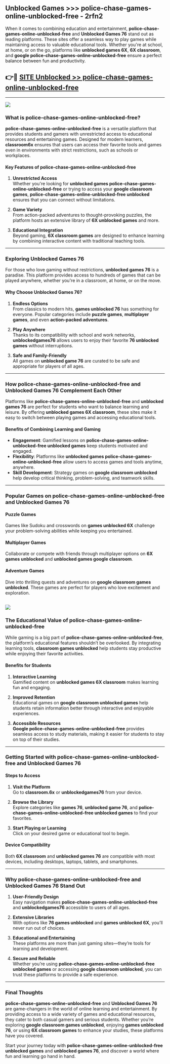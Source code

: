 ## Unblocked Games >>> police-chase-games-online-unblocked-free - 2rfn2 

When it comes to combining education and entertainment, **police-chase-games-online-unblocked-free** and **Unblocked Games 76** stand out as leading platforms. These sites offer a seamless way to play games while maintaining access to valuable educational tools. Whether you're at school, at home, or on the go, platforms like **unblocked games 6X**, **6X classroom**, and **google police-chase-games-online-unblocked-free** ensure a perfect balance between fun and productivity.
## 👉🔴 [SITE Unblocked >> police-chase-games-online-unblocked-free](https://unblockedgames.edu.pl?title=police-chase-games-online-unblocked-free&ref=22JU)
---
<a href="https://unblockedgames.edu.pl?title=police-chase-games-online-unblocked-free&ref=22JU/"><img src="https://github.com/user-attachments/assets/438f12ca-57a4-47a3-8ead-c64da593a1e5"/></a>
### What is police-chase-games-online-unblocked-free?  

**police-chase-games-online-unblocked-free** is a versatile platform that provides students and gamers with unrestricted access to educational resources and entertaining games. Designed for modern learners, **classroom6x** ensures that users can access their favorite tools and games even in environments with strict restrictions, such as schools or workplaces.  

#### Key Features of police-chase-games-online-unblocked-free  

1. **Unrestricted Access**  
   Whether you're looking for **unblocked games police-chase-games-online-unblocked-free** or trying to access your **google classroom games**, **police-chase-games-online-unblocked-free unblocked** ensures that you can connect without limitations.  

2. **Game Variety**  
   From action-packed adventures to thought-provoking puzzles, the platform hosts an extensive library of **6X unblocked games** and more.  

3. **Educational Integration**  
   Beyond gaming, **6X classroom games** are designed to enhance learning by combining interactive content with traditional teaching tools.  



---

### Exploring Unblocked Games 76  

For those who love gaming without restrictions, **unblocked games 76** is a paradise. This platform provides access to hundreds of games that can be played anywhere, whether you're in a classroom, at home, or on the move.  

#### Why Choose Unblocked Games 76?  

1. **Endless Options**  
   From classics to modern hits, **games unblocked 76** has something for everyone. Popular categories include **puzzle games**, **multiplayer games**, and even **action-packed adventures**.  

2. **Play Anywhere**  
   Thanks to its compatibility with school and work networks, **unblockedgames76** allows users to enjoy their favorite **76 unblocked games** without interruptions.  

3. **Safe and Family-Friendly**  
   All games on **unblocked game 76** are curated to be safe and appropriate for players of all ages.  

---

### How police-chase-games-online-unblocked-free and Unblocked Games 76 Complement Each Other  

Platforms like **police-chase-games-online-unblocked-free** and **unblocked games 76** are perfect for students who want to balance learning and leisure. By offering **unblocked games 6X classroom**, these sites make it easy to switch between playing games and accessing educational tools.  

#### Benefits of Combining Learning and Gaming  

- **Engagement**: Gamified lessons on **police-chase-games-online-unblocked-free unblocked games** keep students motivated and engaged.  
- **Flexibility**: Platforms like **unblocked games police-chase-games-online-unblocked-free** allow users to access games and tools anytime, anywhere.  
- **Skill Development**: Strategy games on **google classroom unblocked** help develop critical thinking, problem-solving, and teamwork skills.  

---

### Popular Games on police-chase-games-online-unblocked-free and Unblocked Games 76  

#### Puzzle Games  

Games like Sudoku and crosswords on **games unblocked 6X** challenge your problem-solving abilities while keeping you entertained.  

#### Multiplayer Games  

Collaborate or compete with friends through multiplayer options on **6X games unblocked** and **unblocked games google classroom**.  

#### Adventure Games  

Dive into thrilling quests and adventures on **google classroom games unblocked**. These games are perfect for players who love excitement and exploration.  

<a href="http://download.freeplayer.one?title=police-chase-games-online-unblocked-free&ref=23D/"><img src="https://github.com/user-attachments/assets/fe0c3e91-c8e1-489c-acf0-e2f614c12fb8"/></a>
---

### The Educational Value of police-chase-games-online-unblocked-free  

While gaming is a big part of **police-chase-games-online-unblocked-free**, the platform’s educational features shouldn’t be overlooked. By integrating learning tools, **classroom games unblocked** help students stay productive while enjoying their favorite activities.  

#### Benefits for Students  

1. **Interactive Learning**  
   Gamified content on **unblocked games 6X classroom** makes learning fun and engaging.  

2. **Improved Retention**  
   Educational games on **google classroom unblocked games** help students retain information better through interactive and enjoyable experiences.  

3. **Accessible Resources**  
   **Google police-chase-games-online-unblocked-free** provides seamless access to study materials, making it easier for students to stay on top of their studies.  

---

### Getting Started with police-chase-games-online-unblocked-free and Unblocked Games 76  

#### Steps to Access  

1. **Visit the Platform**  
   Go to **classroom.6x** or **unblockedgames76** from your device.  

2. **Browse the Library**  
   Explore categories like **games 76**, **unblocked game 76**, and **police-chase-games-online-unblocked-free unblocked games** to find your favorites.  

3. **Start Playing or Learning**  
   Click on your desired game or educational tool to begin.  

#### Device Compatibility  

Both **6X classroom** and **unblocked games 76** are compatible with most devices, including desktops, laptops, tablets, and smartphones.  

---

### Why police-chase-games-online-unblocked-free and Unblocked Games 76 Stand Out  

1. **User-Friendly Design**  
   Easy navigation makes **police-chase-games-online-unblocked-free** and **unblockedgames76** accessible to users of all ages.  

2. **Extensive Libraries**  
   With options like **76 games unblocked** and **games unblocked 6X**, you’ll never run out of choices.  

3. **Educational and Entertaining**  
   These platforms are more than just gaming sites—they’re tools for learning and development.  

4. **Secure and Reliable**  
   Whether you’re using **police-chase-games-online-unblocked-free unblocked games** or accessing **google classroom unblocked**, you can trust these platforms to provide a safe experience.  

---

### Final Thoughts  

**police-chase-games-online-unblocked-free** and **Unblocked Games 76** are game-changers in the world of online learning and entertainment. By providing access to a wide variety of games and educational resources, they cater to both casual gamers and serious students. Whether you’re exploring **google classroom games unblocked**, enjoying **games unblocked 76**, or using **6X classroom games** to enhance your studies, these platforms have you covered.  

Start your journey today with **police-chase-games-online-unblocked-free unblocked games** and **unblocked games 76**, and discover a world where fun and learning go hand in hand.  